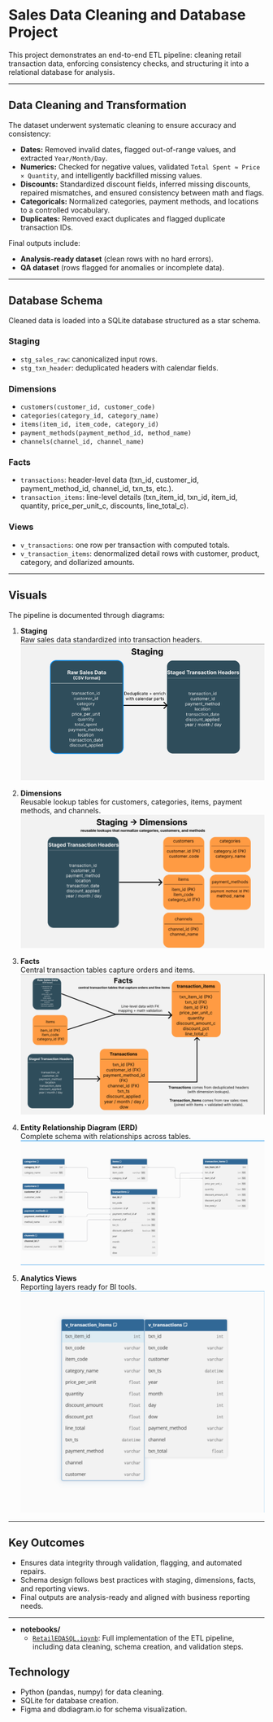 # Sales Data Cleaning and Database Project

This project demonstrates an end-to-end ETL pipeline: cleaning retail transaction data, enforcing consistency checks, and structuring it into a relational database for analysis.

---

## Data Cleaning and Transformation

The dataset underwent systematic cleaning to ensure accuracy and consistency:

- **Dates:** Removed invalid dates, flagged out-of-range values, and extracted `Year/Month/Day`.  
- **Numerics:** Checked for negative values, validated `Total Spent ≈ Price × Quantity`, and intelligently backfilled missing values.  
- **Discounts:** Standardized discount fields, inferred missing discounts, repaired mismatches, and ensured consistency between math and flags.  
- **Categoricals:** Normalized categories, payment methods, and locations to a controlled vocabulary.  
- **Duplicates:** Removed exact duplicates and flagged duplicate transaction IDs.  

Final outputs include:  
- **Analysis-ready dataset** (clean rows with no hard errors).  
- **QA dataset** (rows flagged for anomalies or incomplete data).  

---

## Database Schema

Cleaned data is loaded into a SQLite database structured as a star schema.

### Staging
- `stg_sales_raw`: canonicalized input rows.  
- `stg_txn_header`: deduplicated headers with calendar fields.  

### Dimensions
- `customers(customer_id, customer_code)`  
- `categories(category_id, category_name)`  
- `items(item_id, item_code, category_id)`  
- `payment_methods(payment_method_id, method_name)`  
- `channels(channel_id, channel_name)`  

### Facts
- `transactions`: header-level data (txn_id, customer_id, payment_method_id, channel_id, txn_ts, etc.).  
- `transaction_items`: line-level details (txn_item_id, txn_id, item_id, quantity, price_per_unit_c, discounts, line_total_c).  

### Views
- `v_transactions`: one row per transaction with computed totals.  
- `v_transaction_items`: denormalized detail rows with customer, product, category, and dollarized amounts.  

---

## Visuals

The pipeline is documented through diagrams:

1. **Staging**  
   Raw sales data standardized into transaction headers.  
   ![Staging](docs/staging.png)

2. **Dimensions**  
   Reusable lookup tables for customers, categories, items, payment methods, and channels.  
   ![Dimensions](docs/dimensions.png)

3. **Facts**  
   Central transaction tables capture orders and items.  
   ![Facts](docs/facts.png)

4. **Entity Relationship Diagram (ERD)**  
   Complete schema with relationships across tables.  
   ![ERD](docs/erd.png)

5. **Analytics Views**  
   Reporting layers ready for BI tools.  
   ![Views](docs/views.png)

---

## Key Outcomes
- Ensures data integrity through validation, flagging, and automated repairs.  
- Schema design follows best practices with staging, dimensions, facts, and reporting views.  
- Final outputs are analysis-ready and aligned with business reporting needs.  

---
- **notebooks/**
  - [`RetailEDASQL.ipynb`](notebooks/RetailEDASQL.ipynb): Full implementation of the ETL pipeline, including data cleaning, schema creation, and validation steps.
## Technology
- Python (pandas, numpy) for data cleaning.  
- SQLite for database creation.  
- Figma and dbdiagram.io for schema visualization.  
